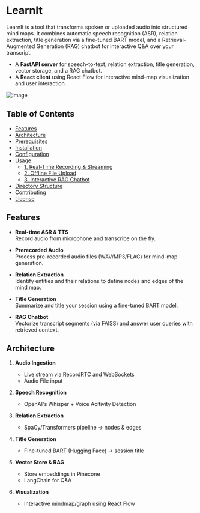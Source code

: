 # LearnIt
LearnIt is a tool that transforms spoken or uploaded audio into structured mind maps. It combines automatic speech recognition (ASR), relation extraction, title generation via a fine-tuned BART model, and a Retrieval-Augmented Generation (RAG) chatbot for interactive Q&A over your transcript.
- A **FastAPI server** for speech-to-text, relation extraction, title generation, vector storage, and a RAG chatbot.
- A **React client** using React Flow for interactive mind-map visualization and user interaction.

![image](https://github.com/user-attachments/assets/2fc99ae6-d7c2-4baa-8499-525ace005013)

## Table of Contents

- [Features](#features)
- [Architecture](#architecture)
- [Prerequisites](#prerequisites)
- [Installation](#installation)
- [Configuration](#configuration)
- [Usage](#usage)
  - [1. Real-Time Recording & Streaming](#1-real-time-recording--streaming)
  - [2. Offline File Upload](#2-offline-file-upload)
  - [3. Interactive RAG Chatbot](#3-interactive-rag-chatbot)
- [Directory Structure](#directory-structure)
- [Contributing](#contributing)
- [License](#license)

## Features

- **Real-time ASR & TTS**  
  Record audio from microphone and transcribe on the fly.

- **Prerecorded Audio**  
  Process pre-recorded audio files (WAV/MP3/FLAC) for mind-map generation.

- **Relation Extraction**  
  Identify entities and their relations to define nodes and edges of the mind map.

- **Title Generation**  
  Summarize and title your session using a fine-tuned BART model.

- **RAG Chatbot**  
  Vectorize transcript segments (via FAISS) and answer user queries with retrieved context.

## Architecture

1. **Audio Ingestion**  
   - Live stream via RecordRTC and WebSockets
   - Audio File input

2. **Speech Recognition**  
   - OpenAI's Whisper + Voice Acitivity Detection

3. **Relation Extraction**  
   - SpaCy/Transformers pipeline → nodes & edges  

4. **Title Generation**  
   - Fine-tuned BART (Hugging Face) → session title  

5. **Vector Store & RAG**  
   - Store embeddings in Pinecone
   - LangChain for Q&A  

6. **Visualization**  
   - Interactive mindmap/graph using React Flow
